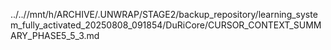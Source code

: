 ../..//mnt/h/ARCHIVE/.UNWRAP/STAGE2/backup_repository/learning_system_fully_activated_20250808_091854/DuRiCore/CURSOR_CONTEXT_SUMMARY_PHASE5_5_3.md
